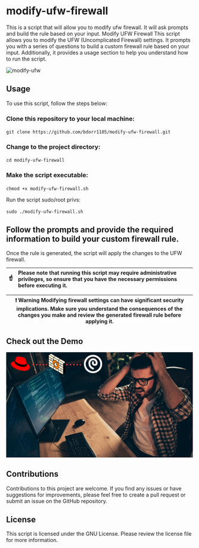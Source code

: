 # modify-ufw-firewall
This is a script that will allow you to modify ufw firewall. It will ask prompts and build the rule based on your input.
Modify UFW Firewall
This script allows you to modify the UFW (Uncomplicated Firewall) settings. It prompts you with a series of questions to build a custom firewall rule based on your input. Additionally, it provides a usage section to help you understand how to run the script.

![modify-ufw](https://user-images.githubusercontent.com/12386911/236729759-d48e3938-a57e-4b87-8533-904232ad198d.png)

## Usage
To use this script, follow the steps below:

### Clone this repository to your local machine:

`git clone https://github.com/bdorr1105/modify-ufw-firewall.git`

### Change to the project directory:

`cd modify-ufw-firewall`

### Make the script executable:

`chmod +x modify-ufw-firewall.sh`

Run the script sudo/root privs:

`sudo ./modify-ufw-firewall.sh`

## Follow the prompts and provide the required information to build your custom firewall rule.

Once the rule is generated, the script will apply the changes to the UFW firewall.

| :point_up:    | Please note that running this script may require administrative privileges, so ensure that you have the necessary permissions before executing it. |
|---------------|:---------------------------------------------------------------------------------------------------------------------------------------------------|

|:exclamation:  Warning   Modifying firewall settings can have significant security implications. Make sure you understand the consequences of the changes you make and review the generated firewall rule before applying it.|
|----------------------------------------------------------------------------------------------------------------------------------------------------------------------------------------------------------------------------|

## Check out the Demo
[![Firewalld Demo](Screenshots/firewalld.png)](http://www.youtube.com/watch?v=ubMzq1iUyhc)

## Contributions
Contributions to this project are welcome. If you find any issues or have suggestions for improvements, please feel free to create a pull request or submit an issue on the GitHub repository.

## License
This script is licensed under the GNU License. Please review the license file for more information.
